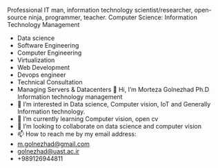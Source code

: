 Professional IT man, information technology scientist/researcher, open-source ninja, programmer, teacher.
Computer Science: Information Technology Management 
- Data science 
- Software Engineering 
- Computer Engineering
- Virtualization 
- Web Development 
- Devops engineer 
- Technical Consultation 
- Managing Servers & Datacenters
 👋 Hi, I’m Morteza Golnezhad Ph.D Information technology management
- 👀 I’m interested in Data science, Computer vision, IoT and Generally Information technology. 
- 🌱 I’m currently learning Computer vision, open cv
- 💞️ I’m looking to collaborate on data science and computer vision
- 📫 How to reach me by my email address: 
- m.golnezhad@gmail.com
- golnezhad@uast.ac.ir
- +989126944811


<!---
mgolnezhad/mgolnezhad is a ✨ special ✨ repository because its `README.md` (this file) appears on your GitHub profile.
You can click the Preview link to take a look at your changes.
--->
